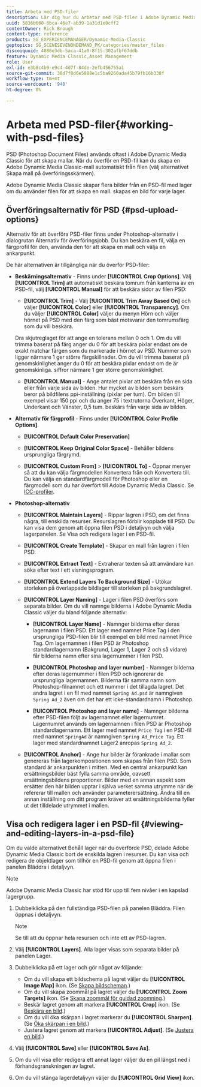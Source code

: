 ```yaml
---
title: Arbeta med PSD-filer
description: Lär dig hur du arbetar med PSD-filer i Adobe Dynamic Media Classic.
uuid: 5836b660-6bca-46e7-ab39-1a31d1e0cff2
contentOwner: Rick Brough
content-type: reference
products: SG_EXPERIENCEMANAGER/Dynamic-Media-Classic
geptopics: SG_SCENESEVENONDEMAND_PK/categories/master_files
discoiquuid: 4086e3db-5aca-41a0-8f15-302afbf67ddb
feature: Dynamic Media Classic,Asset Management
role: User
exl-id: e3b8c4b9-e9c4-4d7f-84de-2efb456755a1
source-git-commit: 38d7f8d6e5888e1c5ba9260ada45b79fb16b338f
workflow-type: tm+mt
source-wordcount: '940'
ht-degree: 0%

---
```


# Arbeta med PSD-filer{#working-with-psd-files}

<!--   USED TO BE AN OPTION UNDER COLOR PROFILE OPTIONS * **Convert To sRGB (default)** - Converts to sRGB (Standard Red Green Blue). sRGB is the recommended color space for displaying images on web pages. -->

PSD (Photoshop Document Files) används oftast i Adobe Dynamic Media Classic för att skapa mallar. När du överför en PSD-fil kan du skapa en Adobe Dynamic Media Classic-mall automatiskt från filen (välj alternativet Skapa mall på överföringsskärmen).

Adobe Dynamic Media Classic skapar flera bilder från en PSD-fil med lager om du använder filen för att skapa en mall. skapas en bild för varje lager.

## Överföringsalternativ för PSD {#psd-upload-options}

Alternativ för att överföra PSD-filer finns under Photoshop-alternativ i dialogrutan Alternativ för överföringsjobb. Du kan beskära en fil, välja en färgprofil för den, använda den för att skapa en mall och välja en ankarpunkt.

De här alternativen är tillgängliga när du överför PSD-filer:

* **Beskärningsalternativ** - Finns under **[!UICONTROL Crop Options]**. Välj **[!UICONTROL Trim]** att automatiskt beskära tomrum från kanterna av en PSD-fil, välj **[!UICONTROL Manual]** för att beskära sidor av filen PSD:

   * **[!UICONTROL Trim]** - Välj **[!UICONTROL Trim Away Based On]** och väljer **[!UICONTROL Color]** eller **[!UICONTROL Transparency]**.
   Om du väljer **[!UICONTROL Color]** väljer du menyn Hörn och väljer hörnet på PSD med den färg som bäst motsvarar den tomrumsfärg som du vill beskära.

   Dra skjutreglaget för att ange en tolerans mellan 0 och 1. Om du vill trimma baserat på färg anger du 0 för att beskära pixlar endast om de exakt matchar färgen som du markerade i hörnet av PSD. Nummer som ligger närmare 1 ger större färgskillnader. Om du vill trimma baserat på genomskinlighet anger du 0 för att beskära pixlar endast om de är genomskinliga. siffror närmare 1 ger större genomskinlighet.

   * **[!UICONTROL Manual]** - Ange antalet pixlar att beskära från en sida eller från varje sida av bilden. Hur mycket av bilden som beskärs beror på bildfilens ppi-inställning (pixlar per tum). Om bilden till exempel visar 150 ppi och du anger 75 i textrutorna Överkant, Höger, Underkant och Vänster, 0,5 tum. beskärs från varje sida av bilden.


* **Alternativ för färgprofil** - Finns under **[!UICONTROL Color Profile Options]**.

   * **[!UICONTROL Default Color Preservation]**

   * **[!UICONTROL Keep Original Color Space]** - Behåller bildens ursprungliga färgrymd.

   * **[!UICONTROL Custom From]** > **[!UICONTROL To]** - Öppnar menyer så att du kan välja färgmodellen Konvertera från och Konvertera till. Du kan välja en standardfärgmodell för Photoshop eller en färgmodell som du har överfört till Adobe Dynamic Media Classic. Se [ICC-profiler](/help/using/icc-profiles.md).

* **Photoshop-alternativ**

   * **[!UICONTROL Maintain Layers]** - Rippar lagren i PSD, om det finns några, till enskilda resurser. Resurslagren förblir kopplade till PSD. Du kan visa dem genom att öppna filen PSD i detaljvyn och välja lagerpanelen. Se Visa och redigera lager i en PSD-fil.

   * **[!UICONTROL Create Template]** - Skapar en mall från lagren i filen PSD.

   * **[!UICONTROL Extract Text]** - Extraherar texten så att användare kan söka efter text i ett visningsprogram.

   * **[!UICONTROL Extend Layers To Background Size]** - Utökar storleken på överlappade bildlager till storleken på bakgrundslagret.

   * **[!UICONTROL Layer Naming]** - Lager i filen PSD överförs som separata bilder. Om du vill namnge bilderna i Adobe Dynamic Media Classic väljer du bland följande alternativ:

      * **[!UICONTROL Layer Name]** - Namnger bilderna efter deras lagernamn i filen PSD. Ett lager med namnet Price Tag i den ursprungliga PSD-filen blir till exempel en bild med namnet Price Tag. Om lagernamnen i filen PSD är Photoshop standardlagernamn (Bakgrund, Lager 1, Lager 2 och så vidare) får bilderna namn efter sina lagernummer i filen PSD. <!-- not their default layer names -->

      * **[!UICONTROL Photoshop and layer number]** - Namnger bilderna efter deras lagernummer i filen PSD och ignorerar de ursprungliga lagernamnen. Bilderna får samma namn som Photoshop-filnamnet och ett nummer i det tillagda lagret. Det andra lagret i en fil med namnet `Spring Ad.psd` är namngiven `Spring Ad_2` även om det har ett icke-standardnamn i Photoshop.

      * **[!UICONTROL Photoshop and layer name]** - Namnger bilderna efter PSD-filen följt av lagernamnet eller lagernumret. Lagernumret används om lagernamnen i filen PSD är Photoshop standardlagernamn. Ett lager med namnet `Price Tag` i en PSD-fil med namnet `SpringAd` är namngiven `Spring Ad_Price Tag`. Ett lager med standardnamnet Lager2 anropas `Spring Ad_2`.
   * **[!UICONTROL Anchor]** - Ange hur bilder är förankrade i mallar som genereras från lagerkompositionen som skapas från filen PSD. Som standard är ankarpunkten i mitten. Med en central ankarpunkt kan ersättningsbilder bäst fylla samma område, oavsett ersättningsbildens proportioner. Bilder med en annan aspekt som ersätter den här bilden upptar i själva verket samma utrymme när de refererar till mallen och använder parameterersättning. Ändra till en annan inställning om ditt program kräver att ersättningsbilderna fyller ut det tilldelade utrymmet i mallen.


## Visa och redigera lager i en PSD-fil {#viewing-and-editing-layers-in-a-psd-file}

Om du valde alternativet Behåll lager när du överförde PSD, delade Adobe Dynamic Media Classic bort de enskilda lagren i resurser. Du kan visa och redigera de objektlager som tillhör en PSD-fil genom att öppna filen i panelen Bläddra i detaljvyn.

>[!NOTE]
>
>Adobe Dynamic Media Classic har stöd för upp till fem nivåer i en kapslad lagergrupp.

1. Dubbelklicka på den fullständiga PSD-filen på panelen Bläddra. Filen öppnas i detaljvyn.

   >[!NOTE]
   >
   >Se till att du öppnar hela resursen och inte ett av PSD-lagren.

1. Välj **[!UICONTROL Layers]**. Alla lager visas som separata bilder på panelen Lager.
1. Dubbelklicka på ett lager och gör något av följande:

   * Om du vill skapa ett bildschema på lagret väljer du **[!UICONTROL Image Map]** ikon. (Se [Skapa bildscheman](creating-image-maps.md#creating_image_maps).)
   * Om du vill skapa zoommål på lagret väljer du **[!UICONTROL Zoom Targets]** ikon. (Se [Skapa zoommål för guidad zoomning](creating-zoom-targets-guided-zoom.md#creating_zoom_targets_for_guided_zoom).)
   * Beskär lagret genom att markera **[!UICONTROL Crop]** ikon. (Se [Beskära en bild](cropping-image.md#cropping_an_image).)
   * Om du vill öka skärpan i lagret markerar du **[!UICONTROL Sharpen]**. (Se [Öka skärpan i en bild](sharpening-image.md#sharpening_an_image).)
   * Justera lagret genom att markera **[!UICONTROL Adjust]**. (Se [Justera en bild](adjusting-image.md#adjusting_an_image).)

1. Välj **[!UICONTROL Save]** eller **[!UICONTROL Save As]**.
1. Om du vill visa eller redigera ett annat lager väljer du en pil längst ned i förhandsgranskningen av lagret.
1. Om du vill stänga lagerdetaljvyn väljer du **[!UICONTROL Grid View]** ikon.
